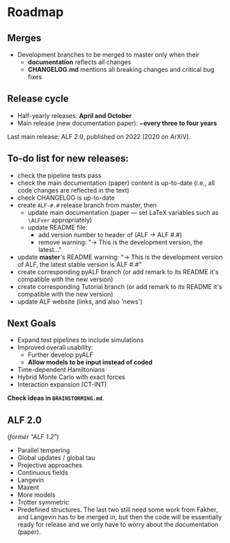 # Roadmap


Merges
---

* Development branches to be merged to master only when their 
  - **documentation** reflects all changes
  - **CHANGELOG.md** mentions all breaking changes and critical bug fixes


Release cycle
---

* Half-yearly releases: **April and October**
* Main release (new documentation paper): ~**every three to four years**

Last main release: ALF 2.0, published on 2022 (2020 on ArXiV).


 To-do list for new releases:
 ---
  - check the pipeline tests pass
  - check the main documentation (paper) content is up-to-date (i.e., all code changes are reflected in the text)
  - check CHANGELOG is up-to-date
  - create `ALF-#.#` release branch from master, then
    - update main documentation (paper — set LaTeX variables such as `\ALFver` appropriately)
    - update README file:
      - add version number to header of  (ALF -> ALF #.#)
      - remove warning: "-> This is the development version, the latest..."
  - update **master**'s README warning: "-> This is the development version of ALF, the latest stable version is ALF #.#"
  - create corresponding pyALF branch (or add remark to its README it's compatible with the new version)
  - create corresponding Tutorial branch (or add remark to its README it's compatible with the new version)
  - update ALF website (links, and also 'news')


Next Goals
---

- Expand test pipelines to include simulations
- Improved overall usability:
  - Further develop pyALF
  - **Allow models to be input instead of coded**
- Time-dependent Hamiltonians
- Hybrid Monte Carlo with exact forces
- Interaction expansion (CT-INT)

**Check ideas in `BRAINSTORMING.md`**.


ALF 2.0
---
(_former "ALF 1.2"_)

- Parallel tempering
- Global updates / global tau
- Projective approaches
- Continuous fields
- Langevin
- Maxent
- More models
- Trotter symmetric
- Predefined structures.
The last two still need some work from Fakher, and Langevin has to be merged in, but then the code will be essentially ready for release and we only have to worry about the documentation (paper).


